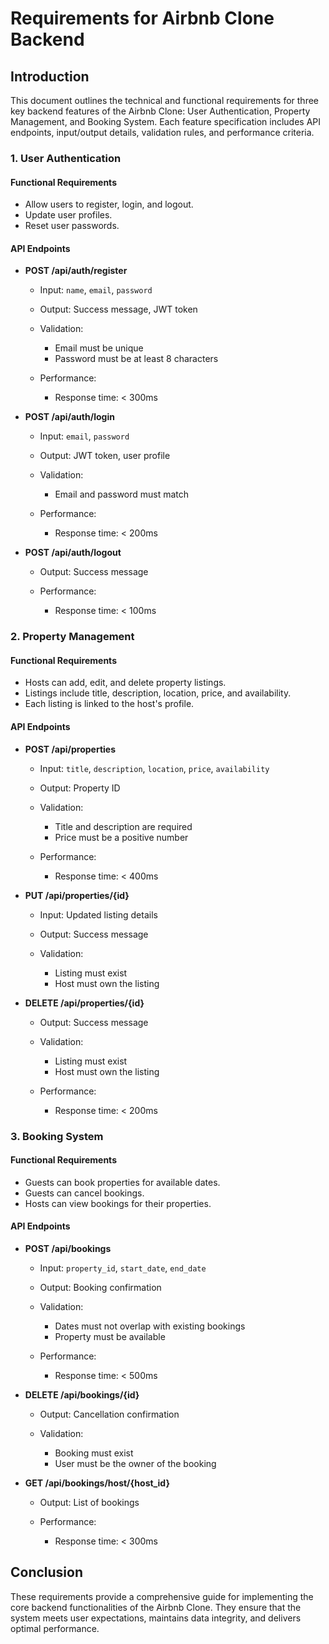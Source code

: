 # Requirements for Airbnb Clone Backend

## Introduction

This document outlines the technical and functional requirements for three key backend features of the Airbnb Clone: User Authentication, Property Management, and Booking System. Each feature specification includes API endpoints, input/output details, validation rules, and performance criteria.

### 1. User Authentication

#### Functional Requirements

* Allow users to register, login, and logout.
* Update user profiles.
* Reset user passwords.

#### API Endpoints

* **POST /api/auth/register**

  * Input: `name`, `email`, `password`
  * Output: Success message, JWT token
  * Validation:

    * Email must be unique
    * Password must be at least 8 characters
  * Performance:

    * Response time: < 300ms
* **POST /api/auth/login**

  * Input: `email`, `password`
  * Output: JWT token, user profile
  * Validation:

    * Email and password must match
  * Performance:

    * Response time: < 200ms
* **POST /api/auth/logout**

  * Output: Success message
  * Performance:

    * Response time: < 100ms

### 2. Property Management

#### Functional Requirements

* Hosts can add, edit, and delete property listings.
* Listings include title, description, location, price, and availability.
* Each listing is linked to the host's profile.

#### API Endpoints

* **POST /api/properties**

  * Input: `title`, `description`, `location`, `price`, `availability`
  * Output: Property ID
  * Validation:

    * Title and description are required
    * Price must be a positive number
  * Performance:

    * Response time: < 400ms
* **PUT /api/properties/{id}**

  * Input: Updated listing details
  * Output: Success message
  * Validation:

    * Listing must exist
    * Host must own the listing
* **DELETE /api/properties/{id}**

  * Output: Success message
  * Validation:

    * Listing must exist
    * Host must own the listing
  * Performance:

    * Response time: < 200ms

### 3. Booking System

#### Functional Requirements

* Guests can book properties for available dates.
* Guests can cancel bookings.
* Hosts can view bookings for their properties.

#### API Endpoints

* **POST /api/bookings**

  * Input: `property_id`, `start_date`, `end_date`
  * Output: Booking confirmation
  * Validation:

    * Dates must not overlap with existing bookings
    * Property must be available
  * Performance:

    * Response time: < 500ms
* **DELETE /api/bookings/{id}**

  * Output: Cancellation confirmation
  * Validation:

    * Booking must exist
    * User must be the owner of the booking
* **GET /api/bookings/host/{host\_id}**

  * Output: List of bookings
  * Performance:

    * Response time: < 300ms

## Conclusion

These requirements provide a comprehensive guide for implementing the core backend functionalities of the Airbnb Clone. They ensure that the system meets user expectations, maintains data integrity, and delivers optimal performance.
